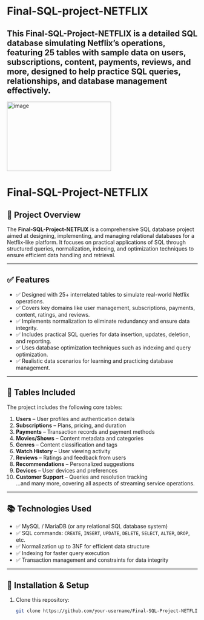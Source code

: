 # Final-SQL-project-NETFLIX

## This Final-SQL-Project-NETFLIX is a detailed SQL database simulating Netflix’s operations, featuring 25 tables with sample data on users, subscriptions, content, payments, reviews, and more, designed to help practice SQL queries, relationships, and database management effectively.

<img width="275" height="183" alt="image" src="https://github.com/user-attachments/assets/cbc3e502-c7aa-4616-962b-3b745c2d41d3" />


# Final-SQL-Project-NETFLIX

## 📘 Project Overview
The **Final-SQL-Project-NETFLIX** is a comprehensive SQL database project aimed at designing, implementing, and managing relational databases for a Netflix-like platform. It focuses on practical applications of SQL through structured queries, normalization, indexing, and optimization techniques to ensure efficient data handling and retrieval.

---

## ✅ Features
- ✅ Designed with 25+ interrelated tables to simulate real-world Netflix operations.
- ✅ Covers key domains like user management, subscriptions, payments, content, ratings, and reviews.
- ✅ Implements normalization to eliminate redundancy and ensure data integrity.
- ✅ Includes practical SQL queries for data insertion, updates, deletion, and reporting.
- ✅ Uses database optimization techniques such as indexing and query optimization.
- ✅ Realistic data scenarios for learning and practicing database management.

---

## 📂 Tables Included
The project includes the following core tables:

1. **Users** – User profiles and authentication details  
2. **Subscriptions** – Plans, pricing, and duration  
3. **Payments** – Transaction records and payment methods  
4. **Movies/Shows** – Content metadata and categories  
5. **Genres** – Content classification and tags  
6. **Watch History** – User viewing activity  
7. **Reviews** – Ratings and feedback from users  
8. **Recommendations** – Personalized suggestions  
9. **Devices** – User devices and preferences  
10. **Customer Support** – Queries and resolution tracking  
…and many more, covering all aspects of streaming service operations.

---

## 📚 Technologies Used
- ✅ MySQL / MariaDB (or any relational SQL database system)
- ✅ SQL commands: `CREATE`, `INSERT`, `UPDATE`, `DELETE`, `SELECT`, `ALTER`, `DROP`, etc.
- ✅ Normalization up to 3NF for efficient data structure
- ✅ Indexing for faster query execution
- ✅ Transaction management and constraints for data integrity

---

## 🚀 Installation & Setup
1. Clone this repository:
   ```bash
   git clone https://github.com/your-username/Final-SQL-Project-NETFLIX.git
